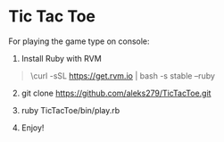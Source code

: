 Tic Tac Toe
===========

For playing the game type on console:

1.  Install Ruby with RVM

> \curl -sSL https://get.rvm.io | bash -s stable –ruby

2.  git clone https://github.com/aleks279/TicTacToe.git

3.  ruby TicTacToe/bin/play.rb

4.  Enjoy!
